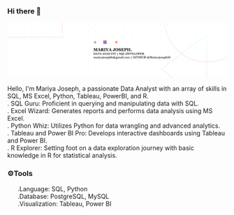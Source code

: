 ### Hi there 👋

<img width="2000" alt="Coding" src="https://github.com/Mariyajoseph24/Mariyajoseph24/blob/main/Black%20Technology%20LinkedIn%20Banner%20(4).png">



Hello, I'm Mariya Joseph, a passionate Data Analyst with an array of skills in SQL, MS Excel, Python, Tableau, PowerBI, and R.<br>
<list>. SQL Guru: Proficient in querying and manipulating data with SQL.<br>
. Excel Wizard: Generates reports and performs data analysis using MS Excel.<br>
. Python Whiz: Utilizes Python for data wrangling and advanced analytics.<br>
. Tableau and Power BI Pro: Develops interactive dashboards using Tableau and Power BI.<br>
. R Explorer: Setting foot on a data exploration journey with basic knowledge in R for statistical analysis.<br></list>

<h3>⚙️Tools</h3>
<ul>.Language: SQL, Python<br>
.Database: PostgreSQL, MySQL<br>
.Visualization: Tableau, Power BI</ul><br>
<!--
**Mariyajoseph24/Mariyajoseph24** is a ✨ _special_ ✨ repository because its `README.md` (this file) appears on your GitHub profile.

Here are some ideas to get you started:

- 🔭 I’m currently working on ...SOMETHING FISHYY
- 🌱 I’m currently learning ...
- 👯 I’m looking to collaborate on ...
- 🤔 I’m looking for help with ...
- 💬 Ask me about ...
- 📫 How to reach me: ...
- 😄 Pronouns: ...
- ⚡ Fun fact: ...
-->
